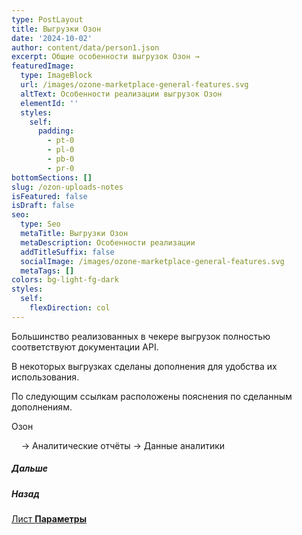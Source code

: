 ```yaml
---
type: PostLayout
title: Выгрузки Озон
date: '2024-10-02'
author: content/data/person1.json
excerpt: Общие особенности выгрузок Озон →
featuredImage:
  type: ImageBlock
  url: /images/ozone-marketplace-general-features.svg
  altText: Особенности реализации выгрузок Озон
  elementId: ''
  styles:
    self:
      padding:
        - pt-0
        - pl-0
        - pb-0
        - pr-0
bottomSections: []
slug: /ozon-uploads-notes
isFeatured: false
isDraft: false
seo:
  type: Seo
  metaTitle: Выгрузки Озон
  metaDescription: Особенности реализации
  addTitleSuffix: false
  socialImage: /images/ozone-marketplace-general-features.svg
  metaTags: []
colors: bg-light-fg-dark
styles:
  self:
    flexDirection: col
---
```

Большинство реализованных в чекере выгрузок полностью соответствуют документации API.

В некоторых выгрузках сделаны дополнения для удобства их использования.

По следующим ссылкам расположены пояснения по сделанным дополнениям.

Озон

    → Аналитические отчёты → Данные аналитики

##### Дальше

##### Назад

[Лист **Параметры**](/blog/parameters-list-control-panel/)
